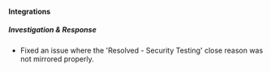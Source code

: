 
#### Integrations

##### Investigation & Response

- Fixed an issue where the 'Resolved - Security Testing' close reason was not mirrored properly.
